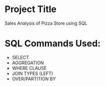 # Project Title

Sales Analysis of Pizza Store using SQL

# SQL Commands Used:
- SELECT
- AGGREGATION
- WHERE CLAUSE
- JOIN TYPES (LEFT)
- OVER/PARTITION BY
